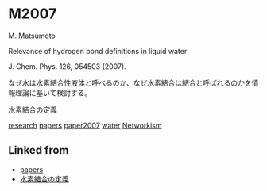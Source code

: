 # M2007

M. Matsumoto

Relevance of hydrogen bond definitions in liquid water

J. Chem. Phys. 126, 054503 (2007).



なぜ水は水素結合性液体と呼べるのか、なぜ水素結合は結合と呼ばれるのかを情報理論に基いて検討する。

[水素結合の定義](水素結合の定義.md)

[research](research.md) [papers](papers.md) [paper2007](paper2007.md) [water](water.md) [Networkism](Networkism.md)



## Linked from

* [papers](papers.md)
* [水素結合の定義](水素結合の定義.md)
